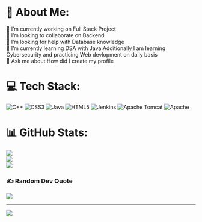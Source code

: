 # 💫 About Me:
🔭 I’m currently working on Full Stack Project<br>👯 I’m looking to collaborate on Backend<br>🤝 I’m looking for help with Database knowledge<br>🌱 I’m currently learning DSA with Java.Additionally I am learning Cybersecurity and practicing Web devlopment on daily basis<br>💬 Ask me about How did I create my profile <br>


# 💻 Tech Stack:
![C++](https://img.shields.io/badge/c++-%2300599C.svg?style=for-the-badge&logo=c%2B%2B&logoColor=white) ![CSS3](https://img.shields.io/badge/css3-%231572B6.svg?style=for-the-badge&logo=css3&logoColor=white) ![Java](https://img.shields.io/badge/java-%23ED8B00.svg?style=for-the-badge&logo=openjdk&logoColor=white) ![HTML5](https://img.shields.io/badge/html5-%23E34F26.svg?style=for-the-badge&logo=html5&logoColor=white) ![Jenkins](https://img.shields.io/badge/jenkins-%232C5263.svg?style=for-the-badge&logo=jenkins&logoColor=white) ![Apache Tomcat](https://img.shields.io/badge/apache%20tomcat-%23F8DC75.svg?style=for-the-badge&logo=apache-tomcat&logoColor=black) ![Apache](https://img.shields.io/badge/apache-%23D42029.svg?style=for-the-badge&logo=apache&logoColor=white)
# 📊 GitHub Stats:
![](https://github-readme-stats.vercel.app/api?username=Ketan-Gehlot&theme=dark&hide_border=false&include_all_commits=false&count_private=true)<br/>
![](https://github-readme-streak-stats.herokuapp.com/?user=Ketan-Gehlot&theme=dark&hide_border=false)<br/>
![](https://github-readme-stats.vercel.app/api/top-langs/?username=Ketan-Gehlot&theme=dark&hide_border=false&include_all_commits=false&count_private=true&layout=compact)

### ✍️ Random Dev Quote
![](https://quotes-github-readme.vercel.app/api?type=horizontal&theme=radical)

---
[![](https://visitcount.itsvg.in/api?id=Ketan-Gehlot&icon=0&color=0)](https://visitcount.itsvg.in)

<!-- Proudly created with GPRM ( https://gprm.itsvg.in ) -->
